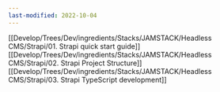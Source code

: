 ```yaml
---
last-modified: 2022-10-04
---
```

[[Develop/Trees/Dev/ingredients/Stacks/JAMSTACK/Headless CMS/Strapi/01. Strapi quick start guide]]
[[Develop/Trees/Dev/ingredients/Stacks/JAMSTACK/Headless CMS/Strapi/02. Strapi Project Structure]]
[[Develop/Trees/Dev/ingredients/Stacks/JAMSTACK/Headless CMS/Strapi/03. Strapi TypeScript development]]